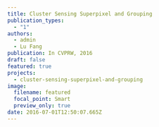 ```yaml
---
title: Cluster Sensing Superpixel and Grouping
publication_types:
  - "1"
authors:
  - admin
  - Lu Fang
publication: In CVPRW, 2016
draft: false
featured: true
projects:
  - cluster-sensing-superpixel-and-grouping
image:
  filename: featured
  focal_point: Smart
  preview_only: true
date: 2016-07-01T12:50:07.665Z
---
```

